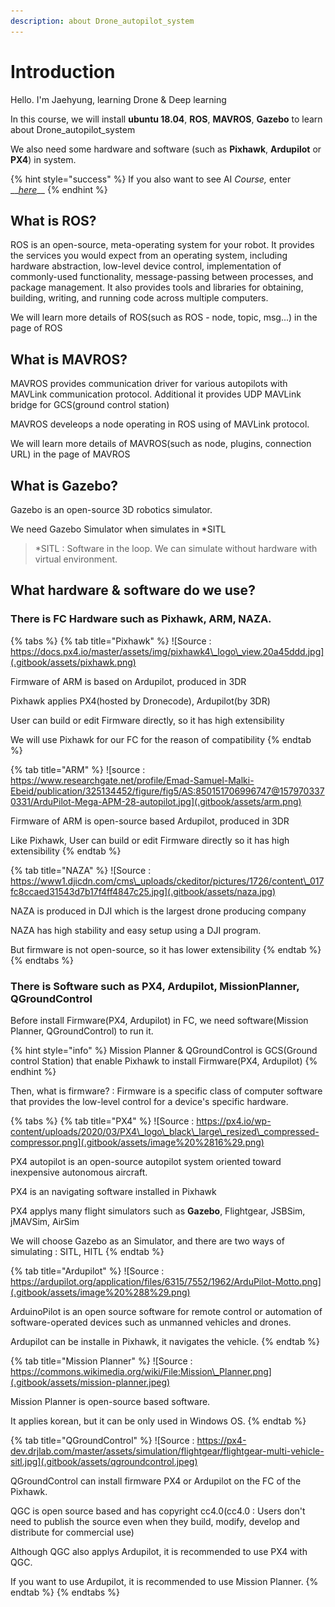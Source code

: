 ```yaml
---
description: about Drone_autopilot_system
---
```


# Introduction



Hello. I'm Jaehyung, learning Drone & Deep learning 

In this course, we will install **ubuntu 18.04**, **ROS**, **MAVROS**, **Gazebo** to learn about Drone\_autopilot\_system

We also need some hardware and software \(such as **Pixhawk**, **Ardupilot** or **PX4**\) in system.

{% hint style="success" %}
If you also want to see AI __Course_,_ enter __[_here_](https://sierrabaselab.github.io/AI_beginner_course/build/html/index.html)\_\_
{% endhint %}

## **What is ROS?**

ROS is an open-source, meta-operating system for your robot. It provides the services you would expect from an operating system, including hardware abstraction, low-level device control, implementation of commonly-used functionality, message-passing between processes, and package management. It also provides tools and libraries for obtaining, building, writing, and running code across multiple computers.

We will learn more details of ROS\(such as ROS - node, topic, msg...\) in the page of ROS

## What is MAVROS?

MAVROS provides communication driver for various autopilots with MAVLink communication protocol. Additional it provides UDP MAVLink bridge for GCS\(ground control station\)

MAVROS develeops a node operating in ROS using of MAVLink protocol.

We will learn more details of MAVROS\(such as node, plugins, connection URL\) in the page of MAVROS

## What is Gazebo?

Gazebo is an open-source 3D robotics simulator.

We need Gazebo Simulator when simulates in \*SITL

> \*SITL :  Software in the loop. We can simulate without hardware with virtual environment.

## What hardware & software do we use?

### **There is FC Hardware such as Pixhawk, ARM, NAZA.**

{% tabs %}
{% tab title="Pixhawk" %}
![Source : https://docs.px4.io/master/assets/img/pixhawk4\_logo\_view.20a45ddd.jpg](.gitbook/assets/pixhawk.png)

Firmware of ARM is based on Ardupilot, produced in 3DR

Pixhawk  applies PX4\(hosted by Dronecode\), Ardupilot\(by 3DR\)

User can build or edit Firmware directly, so it has high extensibility

We will use Pixhawk for our FC for the reason of compatibility
{% endtab %}

{% tab title="ARM" %}
![source : https://www.researchgate.net/profile/Emad-Samuel-Malki-Ebeid/publication/325134452/figure/fig5/AS:850151706996747@1579703370331/ArduPilot-Mega-APM-28-autopilot.jpg](.gitbook/assets/arm.png)

Firmware of ARM is open-source based Ardupilot, produced in 3DR

Like Pixhawk, User can build or edit Firmware directly so it has high extensibility
{% endtab %}

{% tab title="NAZA" %}
![Source : https://www1.djicdn.com/cms\_uploads/ckeditor/pictures/1726/content\_017fc8ccaed31543d7b17f4ff4847c25.jpg](.gitbook/assets/naza.jpg)

NAZA is produced in DJI which is the largest drone producing company

NAZA has high stability and easy setup using a DJI program.

But firmware is not open-source, so it has lower extensibility
{% endtab %}
{% endtabs %}

### **There is Software such as PX4, Ardupilot, MissionPlanner, QGroundControl**

Before install Firmware\(PX4, Ardupilot\) in FC, we need software\(Mission Planner, QGroundControl\) to run it.

{% hint style="info" %}
Mission Planner & QGroundControl is GCS\(Ground control Station\) that enable Pixhawk to install Firmware\(PX4, Ardupilot\)
{% endhint %}

Then, what is firmware? : Firmware is a specific class of computer software that provides the low-level control for a device's specific hardware.

{% tabs %}
{% tab title="PX4" %}
![Source : https://px4.io/wp-content/uploads/2020/03/PX4\_logo\_black\_large\_resized\_compressed-compressor.png](.gitbook/assets/image%20%2816%29.png)

PX4 autopilot is an open-source autopilot system oriented toward inexpensive autonomous aircraft.

PX4 is an navigating software installed in Pixhawk

PX4 applys many flight simulators such as **Gazebo**, Flightgear, JSBSim, jMAVSim, AirSim

We will choose Gazebo as an Simulator, and there are two ways of simulating : SITL, HITL
{% endtab %}

{% tab title="Ardupilot" %}
![Source : https://ardupilot.org/application/files/6315/7552/1962/ArduPilot-Motto.png](.gitbook/assets/image%20%288%29.png)

ArduinoPilot is an open source software for remote control or automation of software-operated devices such as unmanned vehicles and drones.

Ardupilot can be installe in Pixhawk, it navigates the vehicle.
{% endtab %}

{% tab title="Mission Planner" %}
![Source : https://commons.wikimedia.org/wiki/File:Mission\_Planner.png](.gitbook/assets/mission-planner.jpeg)

Mission Planner is open-source based software.

It applies korean, but it can be only used in Windows OS.
{% endtab %}

{% tab title="QGroundControl" %}
![Source : https://px4-dev.drjlab.com/master/assets/simulation/flightgear/flightgear-multi-vehicle-sitl.jpg](.gitbook/assets/qgroundcontrol.jpeg)


QGroundControl can install firmware PX4 or Ardupilot on the FC of the Pixhawk.

QGC is open source based and has copyright cc4.0\(cc4.0 : Users don't need to publish the source even when they build, modify, develop and distribute for commercial use\)

Although QGC also applys Ardupilot, it is recommended to use PX4 with QGC.

If you want to use Ardupilot, it is recommended to use Mission Planner.
{% endtab %}
{% endtabs %}


